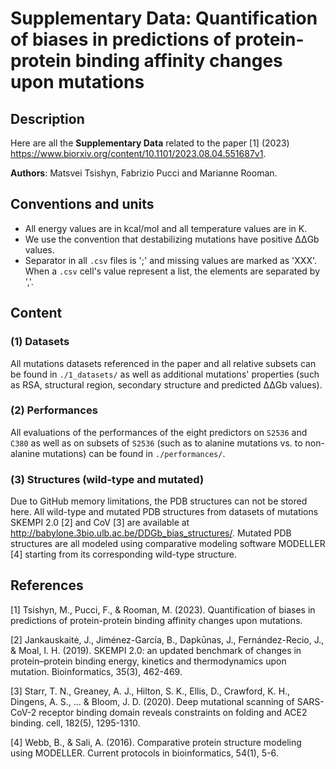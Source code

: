 
# Supplementary Data: Quantification of biases in predictions of protein-protein binding affinity changes upon mutations

## Description

Here are all the **Supplementary Data** related to the paper [1] (2023) <https://www.biorxiv.org/content/10.1101/2023.08.04.551687v1>.

**Authors**: Matsvei Tsishyn, Fabrizio Pucci and Marianne Rooman.

## Conventions and units

- All energy values are in kcal/mol and all temperature values are in K.
- We use the convention that destabilizing mutations have positive ΔΔGb values.
- Separator in all `.csv` files is ';' and missing values are marked as 'XXX'. When a `.csv` cell's value represent a list, the elements are separated by ','.

## Content

### (1) Datasets

All mutations datasets referenced in the paper and all relative subsets can be found in `./1_datasets/` as well as additional mutations' properties (such as RSA, structural region, secondary structure and predicted ΔΔGb values).

### (2) Performances

All evaluations of the performances of the eight predictors on `S2536` and `C380` as well as on subsets of `S2536` (such as to alanine mutations vs. to non-alanine mutations) can be found in `./performances/`.

### (3) Structures (wild-type and mutated)

Due to GitHub memory limitations, the PDB structures can not be stored here.
All wild-type and mutated PDB structures from datasets of mutations SKEMPI 2.0 [2] and CoV [3] are available at <http://babylone.3bio.ulb.ac.be/DDGb_bias_structures/>.
Mutated PDB structures are all modeled using comparative modeling software MODELLER [4] starting from its corresponding wild-type structure.

## References

  [1] Tsishyn, M., Pucci, F., & Rooman, M. (2023). Quantification of biases in predictions of protein-protein binding affinity changes upon mutations.

  [2] Jankauskaitė, J., Jiménez-García, B., Dapkūnas, J., Fernández-Recio, J., & Moal, I. H. (2019). SKEMPI 2.0: an updated benchmark of changes in protein–protein binding energy, kinetics and thermodynamics upon mutation. Bioinformatics, 35(3), 462-469.

  [3] Starr, T. N., Greaney, A. J., Hilton, S. K., Ellis, D., Crawford, K. H., Dingens, A. S., ... & Bloom, J. D. (2020). Deep mutational scanning of SARS-CoV-2 receptor binding domain reveals constraints on folding and ACE2 binding. cell, 182(5), 1295-1310.

  [4] Webb, B., & Sali, A. (2016). Comparative protein structure modeling using MODELLER. Current protocols in bioinformatics, 54(1), 5-6.
